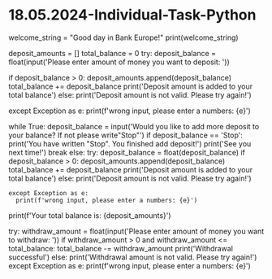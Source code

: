 # 18.05.2024-Individual-Task-Python

welcome_string = "Good day in Bank Europe!" 
print(welcome_string)

deposit_amounts = [] 
total_balance = 0
try:
  deposit_balance = float(input('Please enter amount of money you want to deposit: '))

  if deposit_balance > 0:
    deposit_amounts.append(deposit_balance)
    total_balance += deposit_balance
    print('Deposit amount is added to your total balance') 
  else:
   print('Deposit amount is not valid. Please try again!')

except Exception as e:
  print(f'wrong input, please enter a numbers: {e}')

while True:
  deposit_balance = input('Would you like to add more deposit to your balance? If not please write"Stop"')
  if deposit_balance == 'Stop':
    print('You have written "Stop". You finished add deposit!') 
    print('See you next time!') 
    break
else:
    try:
       deposit_balance = float(deposit_balance)
       if deposit_balance > 0:
          deposit_amounts.append(deposit_balance)
          total_balance += deposit_balance
          print('Deposit amount is added to your total balance') 
       else:
          print('Deposit amount is not valid. Please try again!')

    except Exception as e:
      print(f'wrong input, please enter a numbers: {e}')

print(f'Your total balance is: {deposit_amounts}')  

try:
    withdraw_amount = float(input('Please enter amount of money you want to withdraw: '))
    if withdraw_amount > 0 and withdraw_amount <= total_balance:
      total_balance -= withdraw_amount
      print('Withdrawal successful')
    else:
      print('Withdrawal amount is not valid. Please try again!')
 except Exception as e:
      print(f'wrong input, please enter a numbers: {e}')



  
